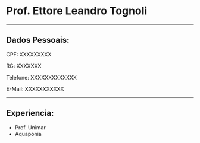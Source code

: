 # Prof. Ettore Leandro Tognoli

---


## Dados Pessoais:

CPF: XXXXXXXXX

RG: XXXXXXX

Telefone: XXXXXXXXXXXXX

E-Mail: XXXXXXXXXXX

---

## Experiencia:

- Prof. Unimar
- Aquaponia
